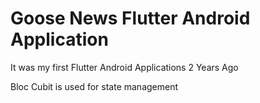 # Goose News Flutter Android Application

It was my first Flutter Android Applications 2 Years Ago 

Bloc Cubit is used for state management
